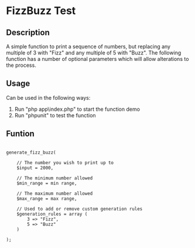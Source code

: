 # FizzBuzz Test

## Description
A simple function to print a sequence of numbers, but replacing any multiple of 3 with "Fizz" and any multiple of 5 with "Buzz". The following function has a number of optional parameters which will allow alterations to the process.

## Usage
Can be used in the following ways:
1) Run "php app\index.php" to start the function demo
2) Run "phpunit" to test the function

## Funtion

```

generate_fizz_buzz(
    
    // The number you wish to print up to
    $input = 2000, 
    
    // The minimum number allowed
    $min_range = min range,
    
    // The maximum number allowed
    $max_range = max range,
    
    // Used to add or remove custom generation rules
    $generation_rules = array ( 
        3 => "Fizz",    
        5 => "Buzz"
    )
    
);
```
